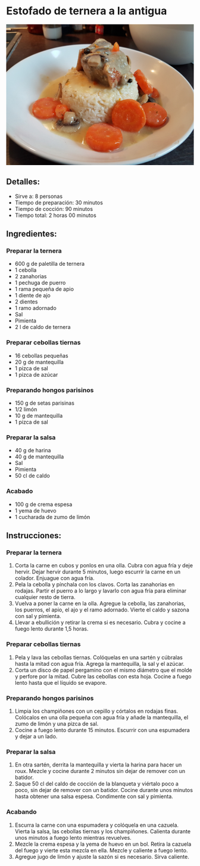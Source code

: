 # Estofado de ternera a la antigua

![Filete de ternera a la antigua usanza](https://github.com/anamorph/recettes/blob/main/photos/fr-plat-blanquette_de_veau_a_l_ancienne-01.jpg?raw=true)

## Detalles:
* Sirve a: 8 personas
* Tiempo de preparación: 30 minutos
* Tiempo de cocción: 90 minutos
* Tiempo total: 2 horas 00 minutos

## Ingredientes:
### Preparar la ternera
* 600 g de paletilla de ternera
* 1 cebolla
* 2 zanahorias
* 1 pechuga de puerro
* 1 rama pequeña de apio
* 1 diente de ajo
* 2 dientes
* 1 ramo adornado
* Sal
* Pimienta
* 2 l de caldo de ternera

### Preparar cebollas tiernas
* 16 cebollas pequeñas
* 20 g de mantequilla
* 1 pizca de sal
* 1 pizca de azúcar

### Preparando hongos parisinos
* 150 g de setas parisinas
* 1/2 limón
* 10 g de mantequilla
* 1 pizca de sal

### Preparar la salsa
* 40 g de harina
* 40 g de mantequilla
* Sal
* Pimienta
* 50 cl de caldo

### Acabado
* 100 g de crema espesa
* 1 yema de huevo
* 1 cucharada de zumo de limón

## Instrucciones:
### Preparar la ternera
 1. Corta la carne en cubos y ponlos en una olla. Cubra con agua fría y deje hervir. Dejar hervir durante 5 minutos, luego escurrir la carne en un colador. Enjuague con agua fría.
 1. Pela la cebolla y pínchala con los clavos. Corta las zanahorias en rodajas. Partir el puerro a lo largo y lavarlo con agua fría para eliminar cualquier resto de tierra.
 1. Vuelva a poner la carne en la olla. Agregue la cebolla, las zanahorias, los puerros, el apio, el ajo y el ramo adornado. Vierte el caldo y sazona con sal y pimienta.
 1. Llevar a ebullición y retirar la crema si es necesario. Cubra y cocine a fuego lento durante 1,5 horas.

### Preparar cebollas tiernas
 1. Pela y lava las cebollas tiernas. Colóquelas en una sartén y cúbralas hasta la mitad con agua fría. Agrega la mantequilla, la sal y el azúcar.
 1. Corta un disco de papel pergamino con el mismo diámetro que el molde y perfore por la mitad. Cubre las cebollas con esta hoja. Cocine a fuego lento hasta que el líquido se evapore.

### Preparando hongos parisinos
 1. Limpia los champiñones con un cepillo y córtalos en rodajas finas. Colócalos en una olla pequeña con agua fría y añade la mantequilla, el zumo de limón y una pizca de sal.
 1. Cocine a fuego lento durante 15 minutos. Escurrir con una espumadera y dejar a un lado.

### Preparar la salsa
 1. En otra sartén, derrita la mantequilla y vierta la harina para hacer un roux. Mezcle y cocine durante 2 minutos sin dejar de remover con un batidor.
 1. Saque 50 cl del caldo de cocción de la blanqueta y viértalo poco a poco, sin dejar de remover con un batidor. Cocine durante unos minutos hasta obtener una salsa espesa. Condimente con sal y pimienta.

### Acabando

 1. Escurra la carne con una espumadera y colóquela en una cazuela. Vierta la salsa, las cebollas tiernas y los champiñones. Calienta durante unos minutos a fuego lento mientras revuelves.
 1. Mezcle la crema espesa y la yema de huevo en un bol. Retira la cazuela del fuego y vierte esta mezcla en ella. Mezcle y caliente a fuego lento.
 1. Agregue jugo de limón y ajuste la sazón si es necesario. Sirva caliente.
